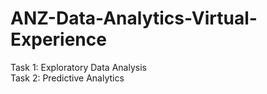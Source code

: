 # ANZ-Data-Analytics-Virtual-Experience

Task 1: Exploratory Data Analysis <br>
Task 2: Predictive Analytics
